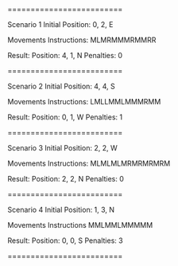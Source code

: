 =========================

Scenario 1
Initial Position: 0, 2, E

Movements Instructions:
MLMRMMMRMMRR

Result:
Position:  4, 1, N
Penalties: 0

=========================

Scenario 2
Initial Position: 4, 4, S

Movements Instructions:
LMLLMMLMMMRMM

Result:
Position: 0, 1, W
Penalties: 1

=========================

Scenario 3
Initial Position: 2, 2, W

Movements Instructions:
MLMLMLMRMRMRMRM

Result:
Position: 2, 2, N
Penalties: 0

=========================

Scenario 4
Initial Position: 1, 3, N

Movements Instructions
MMLMMLMMMMM

Result:
Position: 0, 0, S
Penalties: 3

=========================